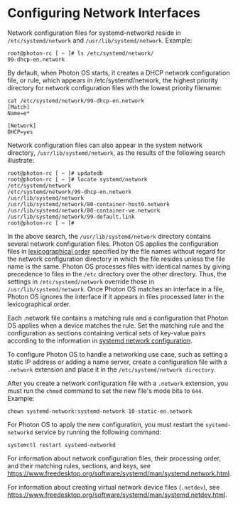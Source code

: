# Configuring Network Interfaces

Network configuration files for systemd-networkd reside in `/etc/systemd/network` and `/usr/lib/systemd/network`. Example:

	root@photon-rc [ ~ ]# ls /etc/systemd/network/
	99-dhcp-en.network

By default, when Photon OS starts, it creates a DHCP network configuration file, or rule, which appears in /etc/systemd/network, the highest priority directory for network configuration files with the lowest priority filename:

	cat /etc/systemd/network/99-dhcp-en.network
	[Match]
	Name=e*

	[Network]
	DHCP=yes

Network configuration files can also appear in the system network directory, `/usr/lib/systemd/network`, as the results of the following search illustrate:

	root@photon-rc [ ~ ]# updatedb
	root@photon-rc [ ~ ]# locate systemd/network
	/etc/systemd/network
	/etc/systemd/network/99-dhcp-en.network
	/usr/lib/systemd/network
	/usr/lib/systemd/network/80-container-host0.network
	/usr/lib/systemd/network/80-container-ve.network
	/usr/lib/systemd/network/99-default.link
	root@photon-rc [ ~ ]#

In the above search, the `/usr/lib/systemd/network` directory contains several network configuration files. Photon OS applies the configuration files in [lexicographical order](https://en.wikipedia.org/wiki/Lexicographical_order) specified by the file names without regard for the network configuration directory in which the file resides unless the file name is the same. Photon OS processes files with identical names by giving precedence to files in the `/etc` directory over the other directory. Thus, the settings in `/etc/systemd/network` override those in `/usr/lib/systemd/network`. Once Photon OS matches an interface in a file, Photon OS ignores the interface if it appears in files processed later in the lexicographical order. 

Each .network file contains a matching rule and a configuration that Photon OS applies when a device matches the rule. Set the matching rule and the configuration as sections containing vertical sets of key-value pairs according to the information in [systemd network configuration](https://www.freedesktop.org/software/systemd/man/systemd.network.html). 

To configure Photon OS to handle a networking use case, such as setting a static IP address or adding a name server,  create a configuration file with a `.network` extension and place it in the `/etc/systemd/network directory`.

After you create a network configuration file with a `.network` extension, you must run the `chmod` command to set the new file's mode bits to `644`. Example: 

    chown systemd-network:systemd-network 10-static-en.network

For Photon OS to apply the new configuration, you must restart the `systemd-networkd` service by running the following command: 

	systemctl restart systemd-networkd

For information about network configuration files, their processing order, and their matching rules, sections, and keys, see https://www.freedesktop.org/software/systemd/man/systemd.network.html.

For information about creating virtual network device files (`.netdev`), see https://www.freedesktop.org/software/systemd/man/systemd.netdev.html.